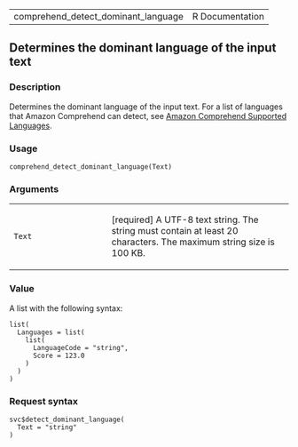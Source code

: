 <table style="width: 100%;">
<tbody>
<tr class="odd">
<td>comprehend_detect_dominant_language</td>
<td style="text-align: right;">R Documentation</td>
</tr>
</tbody>
</table>

## Determines the dominant language of the input text

### Description

Determines the dominant language of the input text. For a list of
languages that Amazon Comprehend can detect, see [Amazon Comprehend
Supported
Languages](https://docs.aws.amazon.com/comprehend/latest/dg/how-languages.html).

### Usage

    comprehend_detect_dominant_language(Text)

### Arguments

<table>
<colgroup>
<col style="width: 35%" />
<col style="width: 65%" />
</colgroup>
<tbody>
<tr class="odd">
<td><code
id="comprehend_detect_dominant_language_:_Text">Text</code></td>
<td><p>[required] A UTF-8 text string. The string must contain at least
20 characters. The maximum string size is 100 KB.</p></td>
</tr>
</tbody>
</table>

### Value

A list with the following syntax:

    list(
      Languages = list(
        list(
          LanguageCode = "string",
          Score = 123.0
        )
      )
    )

### Request syntax

    svc$detect_dominant_language(
      Text = "string"
    )
